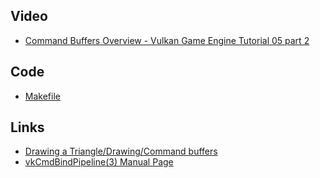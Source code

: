 ## Video
* [Command Buffers Overview - Vulkan Game Engine Tutorial 05 part 2](https://www.youtube.com/watch?v=_VOR6q3edig)

## Code
* [Makefile](https://drive.google.com/drive/folders/1v5GnxQn-a427wy4Mta4jN-B7sgEn2RXl)

## Links
* [Drawing a Triangle/Drawing/Command buffers](https://vulkan-tutorial.com/Drawing_a_triangle/Drawing/Command_buffers)
* [vkCmdBindPipeline(3) Manual Page](https://www.khronos.org/registry/vulkan/specs/1.2-extensions/man/html/vkCmdBindPipeline.html)

